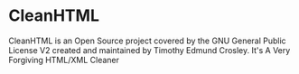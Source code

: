 CleanHTML
=========

CleanHTML is an Open Source project covered by the GNU General Public License V2 created and maintained by Timothy Edmund Crosley.
It's A Very Forgiving HTML/XML Cleaner